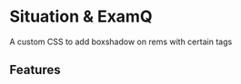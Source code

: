 Situation & ExamQ
=================
A custom CSS to add boxshadow on rems with certain tags
## Features
